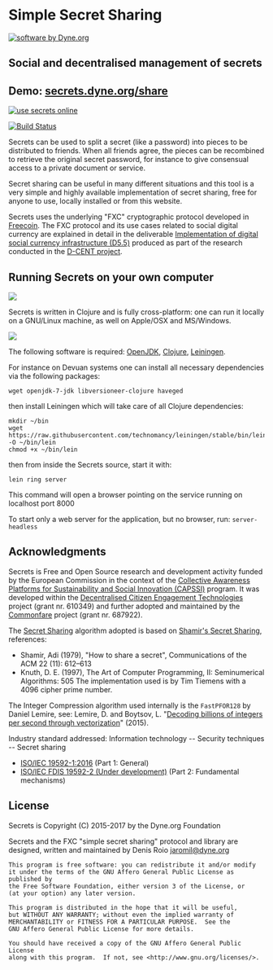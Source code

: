 # Simple Secret Sharing

<a href="https://www.dyne.org"><img
	src="https://secrets.dyne.org/static/img/swbydyne.png"
		alt="software by Dyne.org"
			title="software by Dyne.org" class="pull-right"></a>

## Social and decentralised management of secrets


<h2>Demo: <a href="https://secrets.dyne.org/share">secrets.dyne.org/share</a></h2>

<a href="https://secrets.dyne.org/share">
	<img src="https://secrets.dyne.org/static/img/secret_ladies.jpg"
		title="try it online" alt="use secrets online" style="overflow: hidden">

[![Build Status](https://travis-ci.org/PIENews/secrets.svg?branch=master)](https://travis-ci.org/PIENews/secrets)

Secrets can be used to split a secret (like a password) into pieces to be distributed to friends. When all friends agree, the pieces can be recombined to retrieve the original secret password, for instance to give consensual access to a private document or service.

Secret sharing can be useful in many different situations and this tool is a very simple and highly available implementation of secret sharing, free for anyone to use, locally installed or from this website.

Secrets uses the underlying "FXC" cryptographic protocol developed in [Freecoin](https://github.com/PIENews/freecoin). The FXC protocol and its use cases related to social digital currency are explained in detail in the deliverable [Implementation of digital social currency infrastructure (D5.5)](http://dcentproject.eu/wp-content/uploads/2015/10/D5.5-Implementation-of-digital-social-currency-infrastructure-.pdf) produced as part of the research conducted in the [D-CENT project](http://dcentproject.eu/resource_category/publications/).



## Running Secrets on your own computer


<img class="pull-right" src="https://secrets.dyne.org/static/img/clojure.png">

Secrets is written in Clojure and is fully cross-platform: one can run it locally on a GNU/Linux machine, as well on Apple/OSX and MS/Windows.

<img class="pull-left" src="http://secrets.dyne.org/static/img/leiningen.jpg"
	style="padding-right: 1.5em">

The following software is required: [OpenJDK](http://openjdk.java.net), [Clojure](http://clojure.org), [Leiningen](http://leiningen.org).

For instance on Devuan systems one can install all necessary dependencies via the following packages:

```
wget openjdk-7-jdk libversioneer-clojure haveged
```

then install Leiningen which will take care of all Clojure dependencies:

```
mkdir ~/bin
wget https://raw.githubusercontent.com/technomancy/leiningen/stable/bin/lein -O ~/bin/lein
chmod +x ~/bin/lein
```

then from inside the Secrets source, start it with:

```
lein ring server
```

This command will open a browser pointing on the service running on localhost port 8000

To start only a web server for the application, but no browser, run: `server-headless`

## Acknowledgments

Secrets is Free and Open Source research and development activity funded by the European Commission in the context of the [Collective Awareness Platforms for Sustainability and Social Innovation (CAPSSI)](https://ec.europa.eu/digital-single-market/en/collective-awareness) program. It was developed within the [Decentralised Citizen Engagement Technologies](http://dcentproject.eu) project (grant nr. 610349) and further adopted and maintained by the [Commonfare](http://pieproject.eu) project (grant nr. 687922).

The [Secret Sharing](https://en.wikipedia.org/wiki/Secret_sharing) algorithm adopted is based on [Shamir's Secret Sharing](https://en.wikipedia.org/wiki/Shamir%27s_Secret_Sharing), references:
- Shamir, Adi (1979), "How to share a secret", Communications of the ACM 22 (11): 612–613
- Knuth, D. E. (1997), The Art of Computer Programming, II: Seminumerical Algorithms: 505
The implementation used is by Tim Tiemens with a 4096 cipher prime number.

The Integer Compression algorithm used internally is the `FastPFOR128` by Daniel Lemire, see: Lemire, D. and Boytsov, L. "[Decoding billions of integers per second through vectorization](http://arxiv.org/abs/1209.2137)" (2015).

Industry standard addressed: Information technology -- Security techniques -- Secret sharing
- [ISO/IEC 19592-1:2016](https://www.iso.org/standard/65422.html) (Part 1: General)
- [ISO/IEC FDIS 19592-2 (Under development)](https://www.iso.org/standard/65425.html) (Part 2: Fundamental mechanisms)


## License

Secrets is Copyright (C) 2015-2017 by the Dyne.org Foundation

Secrets and the FXC "simple secret sharing" protocol and library are designed, written and maintained by Denis Roio <jaromil@dyne.org>

```
This program is free software: you can redistribute it and/or modify
it under the terms of the GNU Affero General Public License as published by
the Free Software Foundation, either version 3 of the License, or
(at your option) any later version.

This program is distributed in the hope that it will be useful,
but WITHOUT ANY WARRANTY; without even the implied warranty of
MERCHANTABILITY or FITNESS FOR A PARTICULAR PURPOSE.  See the
GNU Affero General Public License for more details.

You should have received a copy of the GNU Affero General Public License
along with this program.  If not, see <http://www.gnu.org/licenses/>.
```
